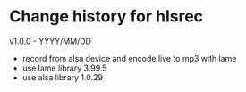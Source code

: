 # Change history for hlsrec

v1.0.0 - YYYY/MM/DD
* record from alsa device and encode live to mp3 with lame
* use lame library 3.99.5
* use alsa library 1.0.29
